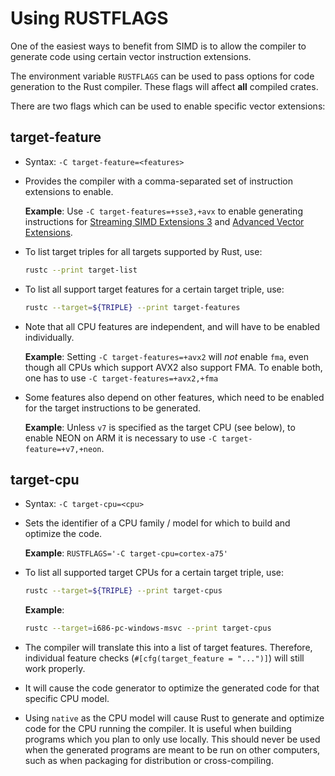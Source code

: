 # Using RUSTFLAGS

One of the easiest ways to benefit from SIMD is to allow the compiler
to generate code using certain vector instruction extensions.

The environment variable `RUSTFLAGS` can be used to pass options for code
generation to the Rust compiler. These flags will affect **all** compiled crates.

There are two flags which can be used to enable specific vector extensions:

## target-feature

- Syntax: `-C target-feature=<features>`

- Provides the compiler with a comma-separated set of instruction extensions
  to enable.

  **Example**: Use `-C target-features=+sse3,+avx` to enable generating instructions
  for [Streaming SIMD Extensions 3](https://en.wikipedia.org/wiki/SSE3) and
  [Advanced Vector Extensions](https://en.wikipedia.org/wiki/Advanced_Vector_Extensions).

- To list target triples for all targets supported by Rust, use:

  ```sh
  rustc --print target-list
  ```

- To list all support target features for a certain target triple, use:

  ```sh
  rustc --target=${TRIPLE} --print target-features
  ```

- Note that all CPU features are independent, and will have to be enabled individually.

  **Example**: Setting `-C target-features=+avx2` will _not_ enable `fma`, even though
  all CPUs which support AVX2 also support FMA. To enable both, one has to use
  `-C target-features=+avx2,+fma`

- Some features also depend on other features, which need to be enabled for the
  target instructions to be generated.

  **Example**: Unless `v7` is specified as the target CPU (see below), to enable
  NEON on ARM it is necessary to use `-C target-feature=+v7,+neon`.

## target-cpu

- Syntax: `-C target-cpu=<cpu>`

- Sets the identifier of a CPU family / model for which to build and optimize the code.

  **Example**: `RUSTFLAGS='-C target-cpu=cortex-a75'`

- To list all supported target CPUs for a certain target triple, use:

  ```sh
  rustc --target=${TRIPLE} --print target-cpus
  ```

  **Example**:

  ```sh
  rustc --target=i686-pc-windows-msvc --print target-cpus
  ```

- The compiler will translate this into a list of target features. Therefore,
  individual feature checks (`#[cfg(target_feature = "...")]`) will still
  work properly.

- It will cause the code generator to optimize the generated code for that
  specific CPU model.

- Using `native` as the CPU model will cause Rust to generate and optimize code
  for the CPU running the compiler. It is useful when building programs which you
  plan to only use locally. This should never be used when the generated programs
  are meant to be run on other computers, such as when packaging for distribution
  or cross-compiling.
